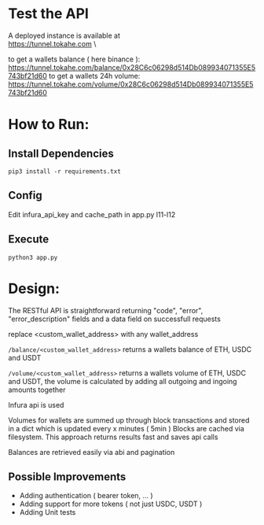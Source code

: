 # Test the API

A deployed instance is available at \
https://tunnel.tokahe.com \

to get a wallets balance ( here binance ):\
https://tunnel.tokahe.com/balance/0x28C6c06298d514Db089934071355E5743bf21d60
to get a wallets 24h volume:\
https://tunnel.tokahe.com/volume/0x28C6c06298d514Db089934071355E5743bf21d60

# How to Run: 

## Install Dependencies
```pip3 install -r requirements.txt```

## Config
Edit infura_api_key and cache_path in app.py l11-l12

## Execute
```python3 app.py```

# Design:
The RESTful API is straightforward returning "code", "error", "error_description" fields and a data field on successfull requests

replace <custom_wallet_address> with any wallet_address

```/balance/<custom_wallet_address>```
returns a wallets balance of ETH, USDC and USDT

```/volume/<custom_wallet_address>```
returns a wallets volume of ETH, USDC and USDT, 
the volume is calculated by adding all outgoing and ingoing amounts together

Infura api is used

Volumes for wallets are summed up through block transactions and stored in a dict which is updated every x minutes ( 5min )
Blocks are cached via filesystem.
This approach returns results fast and saves api calls

Balances are retrieved easily via abi and pagination
    
## Possible Improvements

- Adding authentication ( bearer token, ... )
- Adding support for more tokens ( not just USDC, USDT )
- Adding Unit tests

